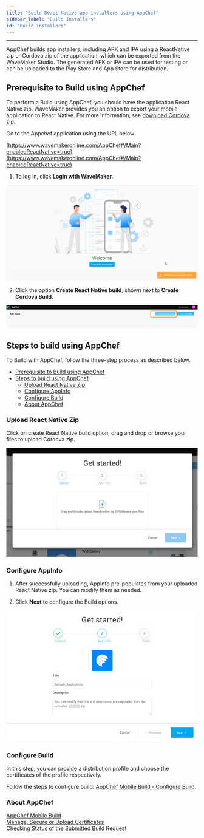```yaml
---
title: "Build React Native app installers using AppChef"
sidebar_label: "Build Installers"
id: "build-installers"
---
```

---

AppChef builds app installers, including APK and IPA using a ReactNative zip or Cordova zip of the application, which can be exported from the WaveMaker Studio. The generated APK or IPA can be used for testing or can be uploaded to the Play Store and App Store for distribution. 

## Prerequisite to Build using AppChef

To perform a Build using AppChef, you should have the application React Native zip. WaveMaker provides you an option to export your mobile application to React Native. For more information, see [download Cordova zip](https://docs.wavemaker.com/learn/hybrid-mobile/mobile-build-manual#how-to-export-cordova-zip).

Go to the Appchef application using the URL below:

[https://www.wavemakeronline.com/AppChef#/Main?enabledReactNative=true](https://www.wavemakeronline.com/AppChef#/Main?enabledReactNative=true)

1. To log in, click **Login with WaveMaker**.

![mobile-build-appchef-login-screen](/learn/assets/mobile-build-appchef-login-screen.png)

2. Click the option **Create React Native build**, shown next to **Create Cordova Build**.

![mobile-build-appchef-native-build-option](/learn/assets/mobile-build-appchef-native-build-option.png)

## Steps to build using AppChef


To Build with AppChef, follow the three-step process as described below.

- [Prerequisite to Build using AppChef](#prerequisite-to-build-using-appchef)
- [Steps to build using AppChef](#steps-to-build-using-appchef)
  - [Upload React Native Zip](#upload-react-native-zip)
  - [Configure AppInfo](#configure-appinfo)
  - [Configure Build](#configure-build)
  - [About AppChef](#about-appchef)

### Upload React Native Zip

Click on create React Native build option, drag and drop or browse your files to upload Cordova zip.

![mobile-build-appchef-upload-native-zip](/learn/assets/mobile-build-upload-react-native-zip.png)

### Configure AppInfo

1. After successfully uploading, AppInfo pre-populates from your uploaded React Native zip. You can modify them as needed.

2. Click **Next** to configure the Build options.

![mobile-build-appchef-app-info-zip](/learn/assets/mobile-build-appchef-appInfo-rn.png)

### Configure Build

In this step, you can provide a distribution profile and choose the certificates of the profile respectively.

Follow the steps to configure build: [AppChef Mobile Build - Configure Build](/learn/hybrid-mobile/mobile-build-appchef#configure-build).

### About AppChef

[AppChef Mobile Build](/learn/hybrid-mobile/mobile-build-appchef)  
[Manage, Secure or Upload Certificates](/learn/hybrid-mobile/mobile-build-appchef#manage-or-upload-certificates)  
[Checking Status of the Submitted Build Request](/learn/hybrid-mobile/mobile-build-appchef#checking-status-of-the-submitted-build-request)

